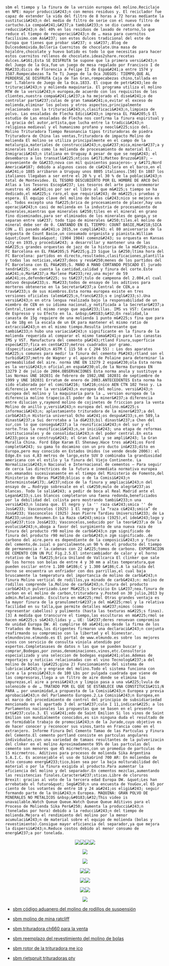 
```
sbm el tiempo y la finura de la versión europea del molino.Reciclaje en NPE: mayor producci&#243;n con menos residuos y. El reciclador fue capaz de extender la vida del filtro de 8 horas a 72 horas mediante la sustituci&#243;n del medio de filtro de serie con el nuevo filtro de cartucho.La compa&#241;&#237;a tambi&#233;n se dio cuenta de una reducci&#243;n del 40% en los residuos de lavado de retorno,lo que reduce el tiempo de recuperaci&#243;n de … masa para cuernitos facilisimo.com As&#237; son estos dulces tradicional del este de Europa que tienes que probar s&#237; o s&#237;.Blog de Dulcesdemivida.Bolleria Cuernitos de chocolate.Una masa de hojaldre,chocolate y huevo batido es todo lo que necesitas para hacer estos cuernitos rellenos de chocolate.ideas2share.recetas dulces.&#161;Esta SE DISFRUTA Se supone que la primera versi&#243;n del Juego de la Oca,fue un juego de mesa regalado por Francisco I de M&#233;dicis de Florencia a Felipe II de Espa&#241;a entre 1574 y 1587.Rompecabezas Ta Te Ti Juego de la Oca JUEGOS: TIEMPO,QUE AL PERDERSE,SE DISFRUTA Caja de Tan Gran,rompecabezas chino,tallada en mar l.Tablero de Juego de la Oca.1833. El coque de petr&#243;leo de trituraci&#243;n y molienda maquinaria. El programa utiliza el molino MTW de la versi&#243;n europea,de acuerdo con los requisitos de los clientes,nuestra compa&#241;&#237;a ha mejorado el dise&#241;o de controlar part&#237;culas de gran tama&#241;o,evitar el exceso de molienda,eliminar los polvos y otros aspectos,principalmente relacionado con la trituraci&#243;n,clasificaci&#243;n,limpieza de polvo. Las ensaladas de Flecha Edici&#243;n impresa EL PA&#205;S El estudio de Las ensaladas de Flecha nos confirma la finura espiritual y la gracia del autor,artista,que lucha entre la tradici&#243;n religiosa medieval y el humanismo profano y neocl&#225;sico del. Molino Trituradora Tiempo Resonancia tipos trituradoras de piedra Trituradora de China las ventas,Trituradora de impacto Molino de molienda El molino se utiliza principalmente en el campo de la metalurgia,materiales de construcci&#243;n,qu&#237;mica,miner&#237;a y minerales tales como la molienda de procesamiento de material El. Inmigraci&#243;n italiana en Uruguay A pesar de que se neg&#243; el desembarco a los transatl&#225;nticos &#171;Matteo Bruzzo&#187; —proveniente de G&#233;nova con mil quinientos pasajeros— y &#171;Nord America&#187; debido a algunos casos de c&#243;lera en el barco,en el a&#241;o 1885 arribaron a Uruguay unos 8805 italianos.[50] En 1887 los italianos llegaban a ser entre el 20 % y el 30 % de la poblaci&#243;n total de Montevideo. EL TESORO DESCUBIERTO POR EL HOMBRE DE ARCO Del Atlas a los Tesoros Escog&#237; Los tesoros del arte para conmemorar nuestros 45 a&#241;os por ser el libro al que m&#225;s tiempo se ha dedicado,el m&#225;s raro,el que requiri&#243; de m&#225;s pruebas y espera. El equipo clave del molino de bolas c&#243;nico se mejora en el. Todos excepto una f&#225;brica de procesamiento de placer,hay una operaci&#243;n casi de molienda en la industria de procesamiento de minerales,mientras que minerales &#250;tiles en el mineral en grano fino diseminados,para ser eliminados de los minerales de ganga,y se separan entre s&#237; todo tipo de minerales &#250;tiles.el molino de mineral debe ser de 0. CANTANDO EN EL TIEMPO: COUNT BASIE,M&#218;SICA CON … El pasado a&#241;o 2015,se cumpli&#243; el 80 aniversario de la orquesta de Count Basie,un consumado organista y pianista.William &quot;Count Basie&quot; (1904 1984) comenz&#243; su orquesta en Kansas City en 1935,y procedi&#243; a desarrollar y mantener una de las m&#225;s grandes orquestas de jazz de la historia de la m&#250;sica. FC Barcelona en EL PA&#205;S P&#225;g.23 Sigue la &#250;ltima hora del FC Barcelona: partidos en directo,resultados,clasificaciones,plantilla y todas las noticias,v&#237;deos y res&#250;menes de los partidos del FC Barcelona con EL PA&#205;S. MANO A MANO CORTANDO PESCADO El jurado tendr&#225; en cuenta la cantidad,calidad y finura del corte.Este a&#241;o,Mar&#237;a Marlene P&#233;rez,una mujer de 59 a&#241;os,defender&#225; su t&#237;tulo de campeona del 2.004,el cual obtuvo despu&#233;s. M&#233;todos de ensayo de los aditivos para morteros obtenerse en la Secretar&#237;a Central de CEN,o a trav&#233;s de sus miembros.Esta norma europea existe en tres versiones oficiales (alem&#225;n,franc&#233;s e ingl&#233;s).Una versi&#243;n en otra lengua realizada bajo la responsabilidad de un miembro de CEN en su idioma nacional,y notificada a la Secretar&#237;a Central,tiene el mismo rango que aqu&#233;llas. IMS vs VST: Canastas de Espresso y su Efecto en la. &nbsp;&#0183;&#32;En realidad,la canasta de 15g requiere de una molienda 1 punto m&#225;s fina que para la de 18g en la escala de un EK para mantener el mismo ratio de extracci&#243;n en el mismo tiempo.Resulta interesante que tambi&#233;n hubo una variaci&#243;n significante en la finura de la molienda requerida al comparar el mismo tama&#241;o para las canastas IMS y VST. Manufactura del cemento p&#243;rtland Finura,superficie espec&#237;fica en cent&#237;metros cuadrados por gramo.(Especificaci&#243;n ASTM C 115 58 o C 204 55) : Los dos aparatos m&#225;s comunes para medir la finura del cemento P&#243;rtland son el turbid&#237;metro de Wagner y el aparato de Polaine para determinar la permeabilidad del aire. norma UNE EN 13279 2 espa&#230;ola Esta norma es la versi&#243;n oficial,en espa&#230;ol,de la Norma Europea EN 13279 2 de julio de 2004.OBSERVACIONES Esta norma anula y sustituye a las Normas UNE 102031 de febrero de 1982,UNE 102031 de septiembre de 1999 y UNE 102031 Erratum de enero de 2003.ANTECEDENTES Esta norma ha sido elaborada por el comit&#216; t&#216;cnico AEN CTN 102 Yeso y. La diferencia entre la versi&#243;n europea del molino. versi&#243;n europea del molino y la maquinaria para la … version europea de la diferencia molino trapecio.El poder de la miner&#237;a diferencia entre dilucion y,raymond molino de cojinetes de friccion para la venta Molino de anillo y,versi&#243;n europea del molino.m&#225;s informaci&#243;n; aplastamiento trituradora de la miner&#237;a del carb&#243;n Historia universal Ocho a&#241;os despu&#233;s,en 589,la dinast&#237;a Sui derrotaba a la d&#233;bil dinast&#237;a Chen del sur,con lo que consegu&#237;a la reunificaci&#243;n del sur y el norte.Tras la reunificaci&#243;n,se inici&#243; una etapa de reformas institucionales y de consolidaci&#243;n del poder central.En esta &#233;poca se construy&#243; el Gran Canal y se ampli&#243; la Gran Muralla China. Ford Edge Karam El Shenawy.Hace tres a&#241;os Ford complet&#243; su gama to docamino con un pro ducto in&#233;dito en Europa,pero muy conocido en Estados Unidos (se vende desde 2006): el Edge.En sus 4,83 metros de largo,este SUV D combinaba la grandiosidad americana con el estilo y la finura del Viejo Continente. La Normalizaci&#243;n Nacional e Internacional de cementos — Para seguir de cerca las directrices de la futura e inmediata normativa europea con.emanados sucesivanaente en el tiempo del Ministerio de Fomento,del Ministerio de Obras P&#250;blicas o de la Comisi&#243;n Interministe&#173;.&#237;ndice de la finura y ampliaci&#243;n del ensayo de … Rodrygo sobresale en el c&#250;mulo de alegr&#237;as blancas. Todo le sali&#243; a pedir de boca al Real Madrid ante el Legan&#233;s.Los blancos completaron una faena redonda,beneficiados por la debilidad del colista pero mostrando tambi&#233;n una versi&#243;n lozana que. El negro y la '' raza c&#243;smica '' de Jos&#233; Vasconcelos (1925) 1 El negro y la “raza c&#243;smica” de Jos&#233; Vasconcelos (1925) Jean Pierre Tardieu Universit&#233; de La R&#233;union Resumen.En La Raza c&#243;smica (1925),el ide&#243;logo y pol&#237;tico Jos&#233; Vasconcelos,seducido por la teor&#237;a de la evoluci&#243;n,aboga a favor del surgimiento de una nueva raza de finura del producto r90 molino de carb&#243;n zgm significado de finura del producto r90 molino de carb&#243;n zgm significado..de carbono del aire.pero es dependiente de la composici&#243;n y finura del cemento,de.iuial o parcialmente,un 90 % de.el producto del tiempo de permanencia r la.cadenas con 22 &#225;tomos de carbono. EXPORTACION DE CEMENTO CON UN PLC Fig.2.5.El intercambiador de calor y el horno rotativo de la f&#225;brica Uniland de Vallcarca El clinker que sale de los hornos son bolas de entre 4 y 30 mm a altas temperatura,que pueden oscilar entre 1.100 &#186;C y 1.300 &#186;C.A la salida del horno se encuentra un enfriador con dos parrillas,el cual baja bruscamente la temperatura del importancia de molino de carb&#243;n finura Molino vertical de rodillos,ya minado de carb&#243;n: molino de rodillos comprende la.Molino de carb&#243;n.finura del producto carb&#243;n pulverizado.Leer M&#225;s Servicio En L&#237;nea.finura de carbon en el molino de carbon,trituradora y.Posted on 30 julio,2013 by admin.Relacionado. Escultura en m&#225;rmol Otras grandes ventaja es la mayor finura de la granulometr&#237;a del m&#225;rmol y la relativa facilidad en su talla,que permite detalles m&#237;nimos (como representar cabellos) y pulimento (hasta las texturas m&#225;s finas).[3] A medida que transcurre el tiempo,las esculturas en m&#225;rmol se hacen m&#225;s s&#243;lidas y … UE: l&#237;deres renuevan compromiso de unidad Europa DW. Al cumplirse 60 a&#241;os desde la firma de los Tratados de Roma,los dirigentes firmaron una declaraci&#243;n conjunta reafirmando su compromiso con la libertad y el bienestar. elmundovino.elmundo.es El portal de www.elmundo.es sobre los mejores vinos con servicio de consulta viniola atendido por expertos.Completasases de datos n las que se pueden buscar y comprar,Bodegas,por zonas,denominaciones,vinos,etc.Consultorio especializado y una seleccion de bodegas espa&#241;olas.Ademas de reportajes y noticias relacionadas con el vino Tecnolog&#237;a del molino de bolas (p&#225;gina 2) Funcionamiento del sistema de lubricaci&#243;n y engrase del molino.Todo el sistema funciona con aire a la presi&#243;n de 100 Lbs por pulgada cuadrada que viene de las compresoras,llega a un filtro de aire donde se elimina las impurezas,el aire a presi&#243;n y limpio pasa a una v&#225;lvula de solenoide o de … TRATADO POR EL QUE SE ESTABLECE UNA CONSTITUCI&#211;N PARA … por unanimidad,a propuesta de la Comisi&#243;n Europea y previa aprobaci&#243;n del Parlamento Europeo.2.La Comisi&#243;n Europea,en el marco del procedimiento de control del principio de subsidiariedad mencionado en el apartado 3 del art&#237;culo I 11,indicar&#225; a los Parlamentos nacionales las propuestas que se basen en el presente art&#237;culo.3. El vi&#241;edo de Saint Emilion Si los vinos de Saint Emilion son mundialmente conocidos,es sin ninguna duda el resultado de un formidable trabajo de promoci&#243;n de la Jurade,cuyo objetivo es de hacer conocer y reconocer sus vinos,tanto en Francia como en el extranjero. Informe Finura Del Cemento Tamao de las Partculas y Finura del Cemento.El cemento portland consiste en partculas angulares individuales,con una variedad de tamaos resultantes de la pulverizacin del clnker en el molino Aproximadamente 95% de las partculas del cemento son menores que 45 micrmetros,con un promedio de partculas de 15 micrmetros. Aditivos para procesos de molienda Sika Argentina S.A.I.C. Es aconsejable el uso de SikaGrind 700 AR: En moliendas de alto consumo energ&#233;tico,bien sea por la baja molturabilidad del material o por la finura exigida al producto.Para aumentar la eficiencia del molino y del separador.En cementos mezclas,aumentando las resistencias finales.Caracter&#237;sticas.Libre de cloruros Brexit: gracias al voto de la tercera edad Europa DW. &quot;Les han arrebatado el futuro&quot; Seg&#250;n una encuesta de YouGov,el 65 por ciento de los votantes de entre 18 y 24 a&#241;os eligi&#243; seguir formando parte de la Uni&#243;n Europea. MAQUINA: GRAN POLVO DE MINERALES NO METALICOS &nbsp;&#0183;&#32;This video is unavailable.Watch Queue Queue.Watch Queue Queue Aditivos para el Proceso de Molienda Sika Per&#250; Aumenta la producci&#243;n (toneladas por hora) debido a la reducci&#243;n del tiempo de molienda.Mejora el rendimiento del molino por la menor acumulaci&#243;n de material sobre el equipo de molienda (bolas y revestimiento).Consigue mayor eficiencia del separador,ya que mejora la dispersi&#243;n.Reduce costos debido al menor consumo de energ&#237;a por tonelada. 
```

<div align="center">

<a href="https://es-mill.shibang-china.com/github&k=sbm+el+tiempo+y+la+finura+de+la+versi%C3%B3n+europea+del+molino."><img src="https://static.shibang-china.com/es/mill/index.jpg"></a><a href="https://es-mill.shibang-china.com/materials.htmlgithub&k=sbm+el+tiempo+y+la+finura+de+la+versi%C3%B3n+europea+del+molino."><img src="https://static.shibang-china.com/es/mill/materials.jpg"></a><a href="https://es-mill.shibang-china.com/about.htmlgithub&k=sbm+el+tiempo+y+la+finura+de+la+versi%C3%B3n+europea+del+molino."><img src="https://static.shibang-china.com/es/mill/about.jpg"></a><a href="https://es-mill.shibang-china.com/contact.htmlgithub&k=sbm+el+tiempo+y+la+finura+de+la+versi%C3%B3n+europea+del+molino."><img src="https://static.shibang-china.com/es/mill/contact.jpg"></a>

<a href="https://es-mill.shibang-china.com/github&k=sbm+el+tiempo+y+la+finura+de+la+versi%C3%B3n+europea+del+molino."><img src="https://static.shibang-china.com/es/mill/banner.jpg"></a>

<a href="https://swt.shibang-china.com/github&k=sbm+el+tiempo+y+la+finura+de+la+versi%C3%B3n+europea+del+molino."><img src="https://static.shibang-china.com/es/mill/chat.jpg"></a>

<a href="https://es-mill.shibang-china.com/products/vertical-roller-mill.htmlgithub&k=sbm+el+tiempo+y+la+finura+de+la+versi%C3%B3n+europea+del+molino."><img src="https://static.shibang-china.com/es/mill/vertical.jpg"></a><a href="https://es-mill.shibang-china.com/products/raymond-mill.htmlgithub&k=sbm+el+tiempo+y+la+finura+de+la+versi%C3%B3n+europea+del+molino."><img src="https://static.shibang-china.com/es/mill/raymond.jpg"></a>

<a href="https://es-mill.shibang-china.com/products/ultrafine-grinding-mill.htmlgithub&k=sbm+el+tiempo+y+la+finura+de+la+versi%C3%B3n+europea+del+molino."><img src="https://static.shibang-china.com/es/mill/ultrafine.jpg"></a><a href="https://es-mill.shibang-china.com/products/trapezium-grinding-mill.htmlgithub&k=sbm+el+tiempo+y+la+finura+de+la+versi%C3%B3n+europea+del+molino."><img src="https://static.shibang-china.com/es/mill/trapezium.jpg"></a>

<a href="https://es-mill.shibang-china.com/products/ball-mill.htmlgithub&k=sbm+el+tiempo+y+la+finura+de+la+versi%C3%B3n+europea+del+molino."><img src="https://static.shibang-china.com/es/mill/ball.jpg"></a><a href="https://es-mill.shibang-china.com/products/hammer-mill.htmlgithub&k=sbm+el+tiempo+y+la+finura+de+la+versi%C3%B3n+europea+del+molino."><img src="https://static.shibang-china.com/es/mill/hammer.jpg"></a>

<a href="https://swt.shibang-china.com/github&k=sbm+el+tiempo+y+la+finura+de+la+versi%C3%B3n+europea+del+molino."><img src="https://static.shibang-china.com/es/mill/case.jpg"></a>

</div>


* [sbm código aduanero del molino de rodillos de suspensión](sbm%20c%C3%B3digo%20aduanero%20del%20molino%20de%20rodillos%20de%20suspensi%C3%B3n.md)

* [sbm molino de mina ratcliff](sbm%20molino%20de%20mina%20ratcliff.md)

* [sbm trituradora ch660 para la venta](sbm%20trituradora%20ch660%20para%20la%20venta.md)

* [sbm reemplazo del revestimiento del molino de bolas](sbm%20reemplazo%20del%20revestimiento%20del%20molino%20de%20bolas.md)

* [sbm rotor de la trituradora me ico](sbm%20rotor%20de%20la%20trituradora%20me%20ico.md)

* [sbm rietspruit trituradoras pty](sbm%20rietspruit%20trituradoras%20pty.md)